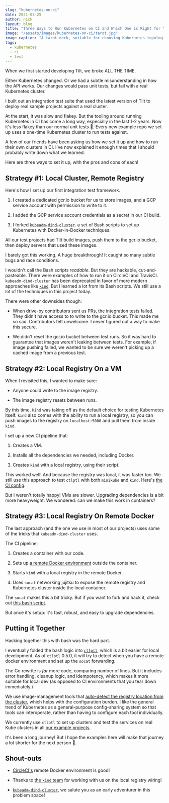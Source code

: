 ```yaml
---
slug: "kubernetes-on-ci"
date: 2021-03-25
author: nick
layout: blog
title: "Three Ways to Run Kubernetes on CI and Which One is Right for You!"
image: "/assets/images/kubernetes-on-ci/tarot.jpg"
image_caption: "A tarot deck, suitable for choosing Kubernetes topologies in CI. <a href='https://en.wikipedia.org/wiki/Rider-Waite_tarot_deck'>Via Wikipedia.</a>"
tags:
  - kubernetes
  - ci
  - test
---
```


When we first started developing Tilt, we broke ALL THE TIME.

Either Kubernetes changed. Or we had a subtle misunderstanding in how the API
works. Our changes would pass unit tests, but fail with a real Kubernetes cluster.

I built out an integration test suite that used the latest version of Tilt to
deploy real sample projects against a real cluster.

At the start, it was slow and flakey. But the tooling around running Kubernetes
in CI has come a long way, especially in the last 1-2 years. Now
it's less flakey than our normal unit tests 😬. Every new example repo we set
up uses a one-time Kubernetes cluster to run tests against.

A few of our friends have been asking us how we set it up and how to run their
own clusters in CI. I've now explained it enough times that I should probably
write down what we learned.

Here are three ways to set it up, with the pros and cons of each!

## Strategy #1: Local Cluster, Remote Registry

Here's how I set up our first integration test framework.

1. I created a dedicated gcr.io bucket for us to store images, and a GCP service
  account with permission to write to it.

2. I added the GCP service account credentials as a secret in our CI build.

3. I forked [`kubeadm-dind-cluster`](https://github.com/kubernetes-retired/kubeadm-dind-cluster).
  a set of Bash scripts to set up Kubernetes with Docker-in-Docker techniques.
  
All our test projects had Tilt build images, push them to the gcr.io bucket,
then deploy servers that used these images.

I barely got this working. A huge breakthrough! It caught so many subtle bugs
and race conditions.

I wouldn't call the Bash scripts _readable_. But they are hackable,
cut-and-pasteable. There were examples of how to run it on CircleCI and
TravisCI. `kubeadm-dind-cluster` has been deprecated in favor of more modern
approaches like [`kind`](https://kind.sigs.k8s.io). But I learned a lot from its
Bash scripts. We still use a lot of the techniques in this project today.

There were other downsides though:

- When drive-by contributors sent us PRs, the integration tests failed.
  They didn't have access to to write to the gcr.io bucket. This made me so sad.
  Contributors felt unwelcome. I never figured out a way to make this secure.
  
- We didn't reset the gcr.io bucket between test runs. So it was hard to guarantee
  that images weren't leaking between tests. For example, if image pushing failed,
  we wanted to be sure we weren't picking up a cached image from a previous test.

## Strategy #2: Local Registry On a VM

When I revisited this, I wanted to make sure:

- Anyone could write to the image registry.

- The image registry resets between runs.

By this time, `kind` was taking off as the default choice for testing Kubernetes
itself. `kind` also comes with the ability to run a local registry, so
you can push images to the registry on `localhost:5000` and pull them from inside `kind`.

I set up a new CI pipeline that:
 
1. Creates a VM.

2. Installs all the dependencies we needed, including Docker.

3. Creates `kind` with a local registry, using their script.

This worked well! And because the registry was local, it was faster too. We
still use this approach to test `ctlptl` with both `minikube` and `kind`. Here's
[the CI
config](https://github.com/tilt-dev/ctlptl/blob/b6f808a09b05b6cf7aa0b3365e4781d2c23e4851/.circleci/config.yml#L30).

But I weren't totally happy! VMs are slower. Upgrading dependencies is a bit
more heavyweight. We wondered: can we make this work in containers?

## Strategy #3: Local Registry On Remote Docker

The last approach (and the one we use in most of our projects) uses some of the
tricks that `kubeadm-dind-cluster` uses.

The CI pipeline:

1. Creates a container with our code.

2. Sets up [a remote Docker environment](https://circleci.com/docs/2.0/building-docker-images) outside the container.

3. Starts `kind` with a local registry in the remote Docker.

4. Uses `socat` networking jujitsu to expose the remote registry and Kubernetes
   cluster inside the local container.

The `socat` makes this a bit tricky. But if you want to fork and hack it, check out
[this bash script](https://github.com/tilt-dev/kind-local/blob/master/.circleci/with-kind-cluster.sh).

But once it's setup: it's fast, robust, and easy to upgrade dependencies.

## Putting it Together

Hacking together this with bash was the hard part.

I eventually folded the bash logic into [`ctlptl`](https://ctlptl.dev/), which
is a bit easier for local development. As of `ctlptl` 0.5.0, it will try to detect when
you have a remote docker environment and set up the `socat` forwarding.

The Go rewrite is _far_ more code, comparing number of lines. But it includes
error handling, cleanup logic, and idempotency, which makes it more suitable for
local dev (as opposed to CI environments that you tear down immediately.)

We use image-management tools that [auto-detect the registry location from
the
cluster](https://github.com/kubernetes/enhancements/tree/master/keps/sig-cluster-lifecycle/generic/1755-communicating-a-local-registry),
which helps with the configuration burden. I like the general trend of
Kubernetes as a general-purpose config-sharing system so that tools can
interoperate, rather than having to configure each tool individually.

We currently use `ctlptl` to set up clusters and test the services on real Kube
clusters in all [our example projects](https://github.com/tilt-dev/tilt-example-html/blob/master/.circleci/config.yml).

It's been a long journey! But I hope the examples here will make that journey a lot
shorter for the next person 🙈.

## Shout-outs

- [CircleCI's](https://circleci.com/) remote Docker environment is good!

- Thanks to [the `kind` team](https://kind.sigs.k8s.io) for working with us on
  the local registry wiring!

- [`kubeadm-dind-cluster`](https://github.com/kubernetes-retired/kubeadm-dind-cluster),
  we salute you as an early adventurer in this problem space!
